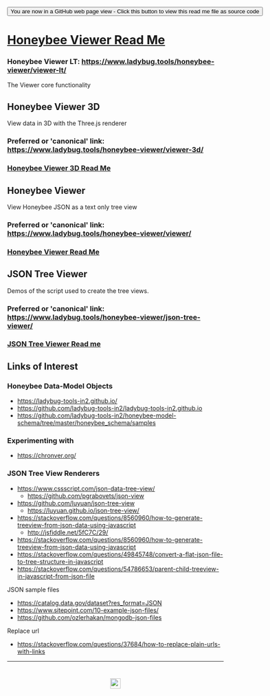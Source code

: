 <span style=display:none; >[You are now in a GitHub source code view - click this link to view Read Me file as a web page]( https://www.ladybug.tools/honeybee-viewer/#README.md "View file as a web page." ) </span>

<div><input type=button class = "btn btn-secondary btn-sm" onclick=window.location.href="https://github.com/ladybug-tools/honeybee-viewer/"
value="You are now in a GitHub web page view - Click this button to view this read me file as source code" ></div>



# [Honeybee Viewer Read Me]( ./index.html )


### Honeybee Viewer LT: https://www.ladybug.tools/honeybee-viewer/viewer-lt/

The Viewer core functionality

## Honeybee Viewer 3D

View data in 3D with the Three.js renderer

### Preferred or 'canonical' link:<br> https://www.ladybug.tools/honeybee-viewer/viewer-3d/

### [Honeybee Viewer 3D Read Me ]( https://www.ladybug.tools/honeybee-viewer/viewer-3d/readme.html)

## Honeybee Viewer

View Honeybee JSON as a text only tree view

### Preferred or 'canonical' link:<br> https://www.ladybug.tools/honeybee-viewer/viewer/

### [Honeybee Viewer Read Me ]( https://www.ladybug.tools/honeybee-viewer/viewer/readme.html)

## JSON Tree Viewer

Demos of the script used to create the tree views.

### Preferred or 'canonical' link:<br> https://www.ladybug.tools/honeybee-viewer/json-tree-viewer/

### [JSON Tree Viewer Read me]( https://www.ladybug.tools/honeybee-viewer/json-tree-viewer/readme.html )



## Links of Interest


### Honeybee Data-Model Objects

* https://ladybug-tools-in2.github.io/
* https://github.com/ladybug-tools-in2/ladybug-tools-in2.github.io
* https://github.com/ladybug-tools-in2/honeybee-model-schema/tree/master/honeybee_schema/samples


### Experimenting with

* https://chronver.org/


### JSON Tree View Renderers


* https://www.cssscript.com/json-data-tree-view/
	* https://github.com/pgrabovets/json-view
* https://github.com/luyuan/json-tree-view
	* https://luyuan.github.io/json-tree-view/
* https://stackoverflow.com/questions/8560960/how-to-generate-treeview-from-json-data-using-javascript
	* http://jsfiddle.net/5fC7C/29/
* https://stackoverflow.com/questions/8560960/how-to-generate-treeview-from-json-data-using-javascript
* https://stackoverflow.com/questions/49845748/convert-a-flat-json-file-to-tree-structure-in-javascript
* https://stackoverflow.com/questions/54786653/parent-child-treeview-in-javascript-from-json-file


JSON sample files

* https://catalog.data.gov/dataset?res_format=JSON
* https://www.sitepoint.com/10-example-json-files/
* https://github.com/ozlerhakan/mongodb-json-files

Replace url

* https://stackoverflow.com/questions/37684/how-to-replace-plain-urls-with-links


***

# <center title="hello!" ><a href=javascript:window.scrollTo(0,0); style=text-decoration:none; > <img src='./honeybee.ico' height=24 > </a></center>
